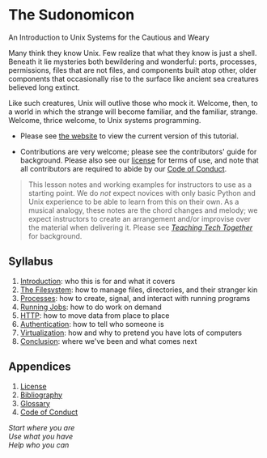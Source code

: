 # The Sudonomicon

<p class="subtitle">An Introduction to Unix Systems for the Cautious and Weary</p>

Many think they know Unix.
Few realize that what they know is just a shell.
Beneath it lie mysteries both bewildering and wonderful:
ports, processes, permissions,
files that are not files,
and components built atop other, older components
that occasionally rise to the surface like ancient sea creatures believed long extinct.

Like such creatures,
Unix will outlive those who mock it.
Welcome, then, to a world in which the strange will become familiar, and the familiar, strange.
Welcome, thrice welcome, to Unix systems programming.

-   Please see [the website][site] to view the current version of this tutorial.

-   Contributions are very welcome;
    please see the contributors' guide for background.
    Please also see our [license](./LICENSE.md) for terms of use,
    and note that all contributors are required to abide by our [Code of Conduct](./CODE_OF_CONDUCT.md).

> This lesson notes and working examples for instructors to use as a starting point.
> We do *not* expect novices with only basic Python and Unix experience to be able to learn from this on their own.
> As a musical analogy,
> these notes are the chord changes and melody;
> we expect instructors to create an arrangement and/or improvise over the material
> when delivering it.
> Please see [*Teaching Tech Together*][t3] for background.

## Syllabus

<div id="syllabus" markdown="1">

1.  [Introduction](@root/01_intro): who this is for and what it covers
1.  [The Filesystem](@root/02_fs): how to manage files, directories, and their stranger kin
1.  [Processes](@root/03_proc): how to create, signal, and interact with running programs
1.  [Running Jobs](@root/04_jobs): how to do work on demand
1.  [HTTP](@root/05_http): how to move data from place to place
1.  [Authentication](@root/06_auth): how to tell who someone is
1.  [Virtualization](@root/07_virt): how and why to pretend you have lots of computers
1.  [Conclusion](@root/08_finale): where we've been and what comes next

</div>

##  Appendices

<div id="appendices" markdown="1">

1.  [License](./LICENSE.md)
1.  [Bibliography](./bibliography.md)
1.  [Glossary](./glossary.md)
1.  [Code of Conduct](./CODE_OF_CONDUCT.md)

</div>

<p class="center">
  <em>
    Start where you are
    <br/>
    Use what you have
    <br/>
    Help who you can
  </em>
</p>

[conduct]: https://lessonomicon.github.io/sudonomicon/conduct/
[contribute]: https://lessonomicon.github.io/sudonomicon/contributing/
[help_wanted]: https://github.com/lessonomicon/sudonomicon/issues?q=is%3Aissue+is%3Aopen+label%3Ahelp-wanted
[license]: https://lessonomicon.github.io/sudonomicon/license/
[site]: https://lessonomicon.github.io/sudonomicon/
[t3]: https://teachtogether.tech/
